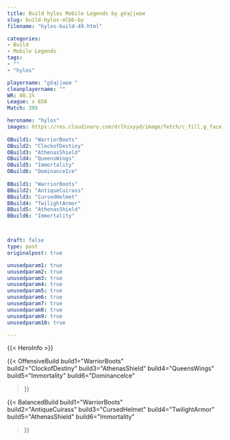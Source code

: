 ```yaml
---
title: Build hylos Mobile Legends by ϱöʞ||нɒи 
slug: build-hylos-mlbb-by
filename: "hylos-build-49.html"

categories: 
- Build 
- Mobile Legends
tags: 
- ""
- "hylos"

playername: "ϱöʞ||нɒи "
cleanplayername: ""
WR: 80.1%
League: x 850
Match: 395 

heroname: "hylos"
images: https://res.cloudinary.com/drlhixyyd/image/fetch/c_fill,g_face,f_auto/https://cdn2-build.mobagenie.my.id/p/images/banner/full/hylos.jpg
 
OBuild1: "WarriorBoots"  
OBuild2: "ClockofDestiny" 
OBuild3: "AthenasShield" 
OBuild4: "QueensWings" 
OBuild5: "Immortality" 
OBuild6: "DominanceIce" 
 
BBuild1: "WarriorBoots"  
BBuild2: "AntiqueCuirass" 
BBuild3: "CursedHelmet" 
BBuild4: "TwilightArmor" 
BBuild5: "AthenasShield" 
BBuild6: "Immortality"



draft: false
type: post
originalpost: true

unusedparam1: true
unusedparam2: true
unusedparam3: true
unusedparam4: true
unusedparam5: true
unusedparam6: true
unusedparam7: true
unusedparam8: true
unusedparam9: true
unusedparam10: true

---
```


{{< HeroInfo >}} 

{{< OffensiveBuild 
build1="WarriorBoots"  
build2="ClockofDestiny" 
build3="AthenasShield" 
build4="QueensWings" 
build5="Immortality" 
build6="DominanceIce" 
 >}} 

{{< BalancedBuild 
build1="WarriorBoots"  
build2="AntiqueCuirass" 
build3="CursedHelmet" 
build4="TwilightArmor" 
build5="AthenasShield" 
build6="Immortality" 
 >}}

